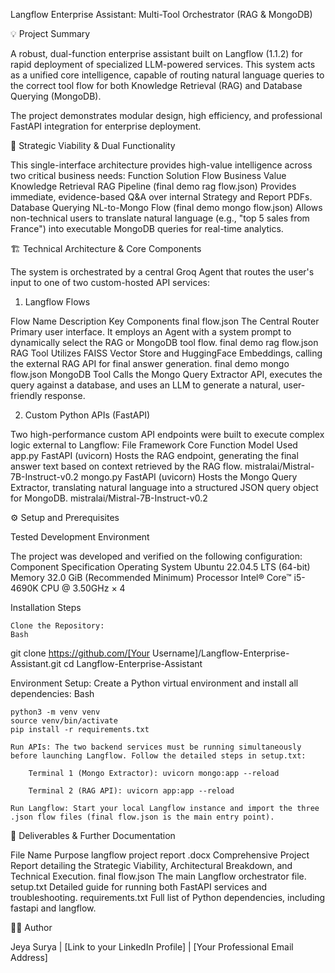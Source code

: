 Langflow Enterprise Assistant: Multi-Tool Orchestrator (RAG & MongoDB)

💡 Project Summary

A robust, dual-function enterprise assistant built on Langflow (1.1.2) for rapid deployment of specialized LLM-powered services. This system acts as a unified core intelligence, capable of routing natural language queries to the correct tool flow for both Knowledge Retrieval (RAG) and Database Querying (MongoDB).

The project demonstrates modular design, high efficiency, and professional FastAPI integration for enterprise deployment.

🎯 Strategic Viability & Dual Functionality

This single-interface architecture provides high-value intelligence across two critical business needs:
Function	Solution Flow	Business Value
Knowledge Retrieval	RAG Pipeline (final demo rag flow.json)	Provides immediate, evidence-based Q&A over internal Strategy and Report PDFs.
Database Querying	NL-to-Mongo Flow (final demo mongo flow.json)	Allows non-technical users to translate natural language (e.g., "top 5 sales from France") into executable MongoDB queries for real-time analytics.

🏗️ Technical Architecture & Core Components

The system is orchestrated by a central Groq Agent that routes the user's input to one of two custom-hosted API services:

1. Langflow Flows

Flow Name	Description	Key Components
final flow.json	The Central Router	Primary user interface. It employs an Agent with a system prompt to dynamically select the RAG or MongoDB tool flow.
final demo rag flow.json	RAG Tool	Utilizes FAISS Vector Store and HuggingFace Embeddings, calling the external RAG API for final answer generation.
final demo mongo flow.json	MongoDB Tool	Calls the Mongo Query Extractor API, executes the query against a database, and uses an LLM to generate a natural, user-friendly response.

2. Custom Python APIs (FastAPI)

Two high-performance custom API endpoints were built to execute complex logic external to Langflow:
File	Framework	Core Function	Model Used
app.py	FastAPI (uvicorn)	Hosts the RAG endpoint, generating the final answer text based on context retrieved by the RAG flow.	mistralai/Mistral-7B-Instruct-v0.2
mongo.py	FastAPI (uvicorn)	Hosts the Mongo Query Extractor, translating natural language into a structured JSON query object for MongoDB.	mistralai/Mistral-7B-Instruct-v0.2

⚙️ Setup and Prerequisites

Tested Development Environment

The project was developed and verified on the following configuration:
Component	Specification
Operating System	Ubuntu 22.04.5 LTS (64-bit)
Memory	32.0 GiB (Recommended Minimum)
Processor	Intel® Core™ i5-4690K CPU @ 3.50GHz × 4

Installation Steps

    Clone the Repository:
    Bash

git clone https://github.com/[Your Username]/Langflow-Enterprise-Assistant.git
cd Langflow-Enterprise-Assistant

Environment Setup: Create a Python virtual environment and install all dependencies:
Bash

    python3 -m venv venv
    source venv/bin/activate
    pip install -r requirements.txt

    Run APIs: The two backend services must be running simultaneously before launching Langflow. Follow the detailed steps in setup.txt:

        Terminal 1 (Mongo Extractor): uvicorn mongo:app --reload

        Terminal 2 (RAG API): uvicorn app:app --reload

    Run Langflow: Start your local Langflow instance and import the three .json flow files (final flow.json is the main entry point).

📄 Deliverables & Further Documentation

File Name	Purpose
langflow project report .docx	Comprehensive Project Report detailing the Strategic Viability, Architectural Breakdown, and Technical Execution.
final flow.json	The main Langflow orchestrator file.
setup.txt	Detailed guide for running both FastAPI services and troubleshooting.
requirements.txt	Full list of Python dependencies, including fastapi and langflow.

🧑‍💻 Author

Jeya Surya | [Link to your LinkedIn Profile] | [Your Professional Email Address]
